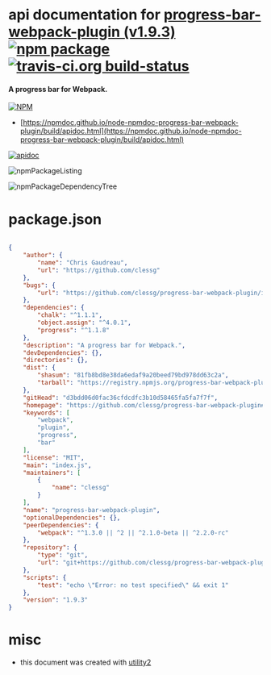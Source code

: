 # api documentation for  [progress-bar-webpack-plugin (v1.9.3)](https://github.com/clessg/progress-bar-webpack-plugin#readme)  [![npm package](https://img.shields.io/npm/v/npmdoc-progress-bar-webpack-plugin.svg?style=flat-square)](https://www.npmjs.org/package/npmdoc-progress-bar-webpack-plugin) [![travis-ci.org build-status](https://api.travis-ci.org/npmdoc/node-npmdoc-progress-bar-webpack-plugin.svg)](https://travis-ci.org/npmdoc/node-npmdoc-progress-bar-webpack-plugin)
#### A progress bar for Webpack.

[![NPM](https://nodei.co/npm/progress-bar-webpack-plugin.png?downloads=true&downloadRank=true&stars=true)](https://www.npmjs.com/package/progress-bar-webpack-plugin)

- [https://npmdoc.github.io/node-npmdoc-progress-bar-webpack-plugin/build/apidoc.html](https://npmdoc.github.io/node-npmdoc-progress-bar-webpack-plugin/build/apidoc.html)

[![apidoc](https://npmdoc.github.io/node-npmdoc-progress-bar-webpack-plugin/build/screenCapture.buildCi.browser.%252Ftmp%252Fbuild%252Fapidoc.html.png)](https://npmdoc.github.io/node-npmdoc-progress-bar-webpack-plugin/build/apidoc.html)

![npmPackageListing](https://npmdoc.github.io/node-npmdoc-progress-bar-webpack-plugin/build/screenCapture.npmPackageListing.svg)

![npmPackageDependencyTree](https://npmdoc.github.io/node-npmdoc-progress-bar-webpack-plugin/build/screenCapture.npmPackageDependencyTree.svg)



# package.json

```json

{
    "author": {
        "name": "Chris Gaudreau",
        "url": "https://github.com/clessg"
    },
    "bugs": {
        "url": "https://github.com/clessg/progress-bar-webpack-plugin/issues"
    },
    "dependencies": {
        "chalk": "^1.1.1",
        "object.assign": "^4.0.1",
        "progress": "^1.1.8"
    },
    "description": "A progress bar for Webpack.",
    "devDependencies": {},
    "directories": {},
    "dist": {
        "shasum": "81fb8bd8e38da6edaf9a20beed79bd978dd63c2a",
        "tarball": "https://registry.npmjs.org/progress-bar-webpack-plugin/-/progress-bar-webpack-plugin-1.9.3.tgz"
    },
    "gitHead": "d3bdd06d0fac36cfdcdfc3b10d58465fa5fa7f7f",
    "homepage": "https://github.com/clessg/progress-bar-webpack-plugin#readme",
    "keywords": [
        "webpack",
        "plugin",
        "progress",
        "bar"
    ],
    "license": "MIT",
    "main": "index.js",
    "maintainers": [
        {
            "name": "clessg"
        }
    ],
    "name": "progress-bar-webpack-plugin",
    "optionalDependencies": {},
    "peerDependencies": {
        "webpack": "^1.3.0 || ^2 || ^2.1.0-beta || ^2.2.0-rc"
    },
    "repository": {
        "type": "git",
        "url": "git+https://github.com/clessg/progress-bar-webpack-plugin.git"
    },
    "scripts": {
        "test": "echo \"Error: no test specified\" && exit 1"
    },
    "version": "1.9.3"
}
```



# misc
- this document was created with [utility2](https://github.com/kaizhu256/node-utility2)
